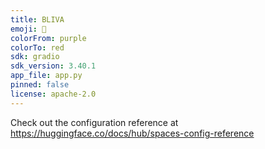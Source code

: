 ```yaml
---
title: BLIVA
emoji: 🚀
colorFrom: purple
colorTo: red
sdk: gradio
sdk_version: 3.40.1
app_file: app.py
pinned: false
license: apache-2.0
---
```


Check out the configuration reference at https://huggingface.co/docs/hub/spaces-config-reference
